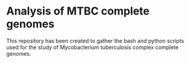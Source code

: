 # Analysis of MTBC complete genomes
This repository has been created to gather the bash and python scripts used for the study of Mycobacterium tuberculosis complex complete genomes.
